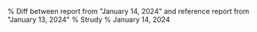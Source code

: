% Diff between report from "January 14, 2024" and reference report from "January 13, 2024"
% Strudy
% January 14, 2024


